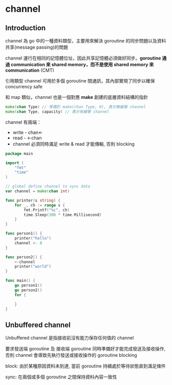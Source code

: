 # channel

## Introduction

channel 為 go 中的一種資料類型，主要用來解決 goroutine 的同步問題以及資料共享(message passing)的問題

channel 運行在相同的記憶體位址，因此共享記憶體必須做好同步。**goroutine 通過 communication 來 shared memory，而不是使用 shared memory 來 communication** (CMT)

引用類型 channel 可用於多個 goroutine 間通訊，其內部實現了同步以確保 concurrency safe

和 map 類似，channel 也是一個對應 **make** 創建的底層資料結構的指針

```go
make(chan Type) // 等價於 make(chan Type, 0), 表示無緩衝 channel
make(chan Type, capacity) // 表示有緩衝 channel
```

channel 有兩端：
- write - chan<-
- read  - <-chan
- channel 必須同時滿足 write & read 才能傳輸, 否則 blocking
```go
package main

import (
	"fmt"
	"time"
)

// global define channel to sync data
var channel = make(chan int)

func printer(s string) {
	for _, ch := range s {
		fmt.Printf("%c", ch)
		time.Sleep(300 * time.Millisecond)
	}
}

func person1() {
	printer("hello")
	channel <- 8
}

func person2() {
	<-channel
	printer("world")
}

func main() {
	go person1()
	go person2()
	for {

	}
}

```

## Unbuffered channel

Unbuffered channel 是指接收前沒有能力保存任何值的 channel

要求發送端 goroutine 及 接收端 goroutine 同時準備好才能完成發送及接收操作, 否則 channel 會導致先執行發送或接收操作的 goroutine blocking

block: 由於某種原因資料未到達, 當前 goroutine 持續處於等待狀態直到滿足條件

sync: 在兩個或多個 goroutine 之間保持資料內容一致性